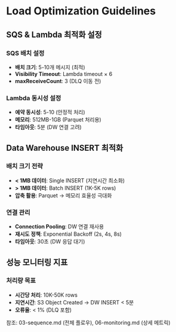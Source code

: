 # Load Optimization Guidelines

## SQS & Lambda 최적화 설정

### **SQS 배치 설정**
- **배치 크기**: 5-10개 메시지 (최적)
- **Visibility Timeout**: Lambda timeout × 6 
- **maxReceiveCount**: 3 (DLQ 이동 전)

### **Lambda 동시성 설정**  
- **예약 동시성**: 5-10 (안정적 처리)
- **메모리**: 512MB-1GB (Parquet 처리용)
- **타임아웃**: 5분 (DW 연결 고려)

## Data Warehouse INSERT 최적화

### **배치 크기 전략**
- **< 1MB 데이터**: Single INSERT (지연시간 최소화)
- **> 1MB 데이터**: Batch INSERT (1K-5K rows)
- **압축 활용**: Parquet → 메모리 효율성 극대화

### **연결 관리**
- **Connection Pooling**: DW 연결 재사용
- **재시도 정책**: Exponential Backoff (2s, 4s, 8s)
- **타임아웃**: 30초 (DW 응답 대기)

## 성능 모니터링 지표

### **처리량 목표**
- **시간당 처리**: 10K-50K rows
- **지연시간**: S3 Object Created → DW INSERT < 5분
- **오류율**: < 1% (DLQ 포함)

참조: 03-sequence.md (전체 플로우), 06-monitoring.md (상세 메트릭)